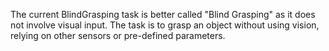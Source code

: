The current BlindGrasping task is better called "Blind Grasping" as it does not involve visual input. The task is to grasp an object without using vision, relying on other sensors or pre-defined parameters.
